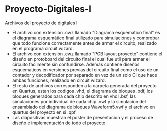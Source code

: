 # Proyecto-Digitales-I
Archivos del proyecto de digitales I
- El archivo con extensión .cwz llamado "Diagrama esquematico final" es el diagrama esquemático final utilizado para simulaciones y comprobar que todo funcione correctamente antes de armar el circuito, realizado en el programa circuit wizard.
- El archivo con extensión .cwz llamado "PCB layout proyecto" contiene el diseño en protoboard del circuito final el cual fue util para  armar el circuito facilmente sin confundirse. Además contiene diseños esquematicos en versiones previas del circuito final como el uso de un contador y decodificador por separado en vez de un solo CI que hace ambas funciones, realizado en circuit wizard.
- El resto de archivos corresponden a la carpeta generada del proyecto en Quartus, estan los codigos .vhd, el diagrama de bloques .bdf, los bloques generados para cada chip descrito en vhdl .bsf, las simulaciones por individual de cada chip .vwf y la simulacion del ensamblado del diagrama de bloques Waveform5.vwf y el archivo en quartus del proyecto en si .qpf.
- Las diapositivas muestran el poster de presentacion y el proceso de diseño e implementación de todo el proyecto.

